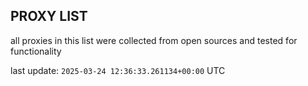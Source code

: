 ## PROXY LIST

all proxies in this list were collected from open sources and tested for functionality

last update: `2025-03-24 12:36:33.261134+00:00` UTC